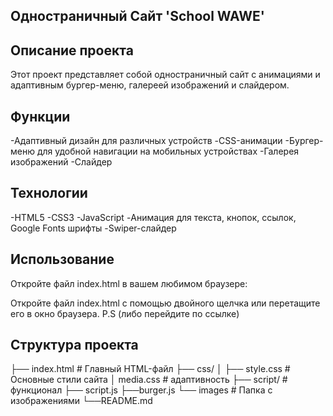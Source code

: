 ## Одностраничный Сайт 'School WAWE'

## Описание проекта 
Этот проект представляет собой одностраничный сайт с анимациями и адаптивным бургер-меню, галереей изображений и слайдером.

## Функции 
-Адаптивный дизайн для различных устройств 
-CSS-анимации 
-Бургер-меню для удобной навигации на мобильных устройствах
-Галерея изображений
-Слайдер

## Технологии 
-HTML5 
-CSS3 
-JavaScript
-Анимация для текста, кнопок, ссылок, Google Fonts шрифты
-Swiper-слайдер

## Использование 
Откройте файл index.html в вашем любимом браузере:

Откройте файл index.html с помощью двойного щелчка или перетащите его в окно браузера.
P.S (либо перейдите по ссылке)

## Структура проекта

├── index.html # Главный HTML-файл 
├── css/ │ ├── style.css # Основные стили сайта 
           │ media.css # адаптивность 
├── script/ # функционал 
           ├── script.js 
           ├──burger.js 
└── images # Папка с изображениями 
└──README.md
